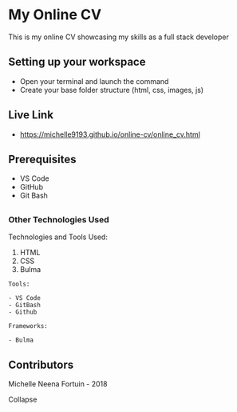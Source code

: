 # My Online CV

This is my online CV showcasing my skills as a full stack developer


## Setting up your workspace

- Open your terminal and launch the command 
- Create your base folder structure (html, css, images, js)

## Live Link
- https://michelle9193.github.io/online-cv/online_cv.html

## Prerequisites

 - VS Code
 - GitHub
 - Git Bash

##

### Other Technologies Used

Technologies and Tools Used:
1. HTML
2. CSS
3. Bulma

```
Tools:

- VS Code
- GitBash
- Github

```
```
Frameworks:

- Bulma

```

## Contributors

Michelle Neena Fortuin - 2018

Collapse 